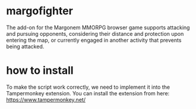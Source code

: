 # margofighter
The add-on for the Margonem MMORPG browser game supports attacking and pursuing opponents, considering their distance and protection upon entering the map, or currently engaged in another activity that prevents being attacked.


# how to install
To make the script work correctly, we need to implement it into the Tampermonkey extension.
You can install the extension from here: https://www.tampermonkey.net/
